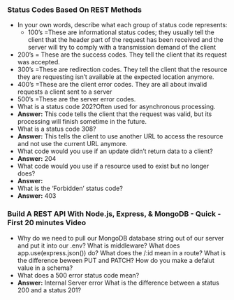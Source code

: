 ### Status Codes Based On REST Methods 
- In your own words, describe what each group of status code represents:
   - 100’s =These are informational status codes; they usually tell the client that the header part of the request has been received and the server will try to comply with a transmission demand of the client
 - 200’s = These are the success codes. They tell the client that its request was accepted.
  - 300’s =These are redirection codes. They tell the client that the resource they are requesting isn’t available at the expected location anymore. 
  - 400’s =These are the client error codes. They are all about invalid requests a client sent to a server
   - 500’s =These are the server error codes. 
- What is a status code 202?Often used for asynchronous processing. 
- **Answer:** This code tells the client that the request was valid, but its processing will finish sometime in the future. 
- What is a status code 308?
- **Answer:** This tells the client to use another URL to access the resource and not use the current URL anymore.
- What code would you use if an update didn’t return data to a client?
- **Answer:** 204 
- What code would you use if a resource used to exist but no longer does?
- **Answer:** 
- What is the ‘Forbidden’ status code?
- **Answer:** 403 

### Build A REST API With Node.js, Express, & MongoDB - Quick - First 20 minutes Video
- Why do we need to pull our MongoDB database string out of our server and put it into our .env?
What is middleware?
What does app.use(express.json()) do?
What does the /:id mean in a route?
What is the difference beween PUT and PATCH?
How do you make a defalut value in a schema?
- What does a 500 error status code mean?
- **Answer:** Internal Server error 
What is the difference between a status 200 and a status 201?